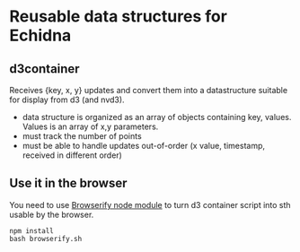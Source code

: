 # Reusable data structures for Echidna

## d3container

Receives {key, x, y}  updates and convert them into a datastructure suitable for display from d3 (and nvd3).

* data structure is organized as an array of objects containing key, values. Values is an array of x,y parameters.
* must track the number of points
* must be able to handle updates out-of-order (x value, timestamp, received in different order)


## Use it in the browser

You need to use [Browserify node module](https://github.com/substack/node-browserify) to turn d3 container script into sth usable by the browser.

    npm install
    bash browserify.sh
